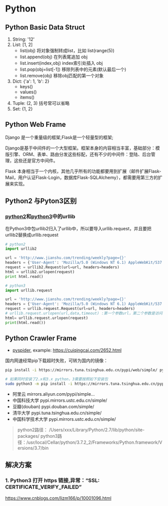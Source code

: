 
# Python

## Python Basic Data Struct

1. String: '12'
1. List: [1, 2]
    * list(obj) 将对象强制转成list，比如 list(range(5))
    * list.append(obj) 在列表尾追加 obj
    * list.insert(index,obj) index索引处插入 obj
    * list.pop(obj=list[-1]) 移除列表中的元素(默认最后一个)
    * list.remove(obj) 移除obj匹配的第一个对象
1. Dict: {'a': 1, 'b': 2}
    * keys()
    * values()
    * items()
1. Tuple: (2, 3) 括号常可以省略
1. Set: {1, 2}

## Python Web Frame

Django 是一个重量级的框架,Flask是一个轻量型的框架;

Django是基于中间件的一个大型框架。框架本身的内容相当丰富，基础部分：模版引擎、ORM、表单、路由分发这些标配，还有不少的中间件：登陆、后台管理，这些还是官方中间件。

Flask 本身相当于一个内核，其他几乎所有的功能都要用到扩展（邮件扩展Flask-Mail，用户认证Flask-Login，数据库Flask-SQLAlchemy），都需要用第三方的扩展来实现。

## Python2 与Pyton3区别

### [python2](https://docs.python.org/2/library/urllib.htmls)和[python3](https://docs.python.org/3/library/urllib.request.html)中的urllib

在Python3中包urllib2归入了urllib中，所以要导入urllib.request，并且要把urllib2替换成urllib.request

``` python
# python2
import urllib2

url = 'http://www.jianshu.com/trending/weekly?page={}'
headers = {'User-Agent': 'Mozilla/5.0 (Windows NT 6.1) AppleWebKit/537.36 (KHTML, like Gecko) Chrome/57.0.2987.133 Safari/537.36'}
request = urllib2.Request(url=url, headers=headers)
html = urllib2.urlopen(request)
print html.read()

# python3
import urllib.request

url = 'http://www.jianshu.com/trending/weekly?page={}'
headers = {'User-Agent': 'Mozilla/5.0 (Windows NT 6.1) AppleWebKit/537.36 (KHTML, like Gecko) Chrome/57.0.2987.133 Safari/537.36'}
request = urllib.request.Request(url=url, headers=headers)
# urllib.request.urlopen(url,data,timeout) :第一个参数url，第二个参数是访问url要传送的数据，第三个参数是设置超时的时间
html= urllib.request.urlopen(request)
print(html.read())
```

## Python Crawler Frame

* [pyspider](http://docs.pyspider.org/en/latest/Quickstart/), example: https://cuiqingcai.com/2652.html

国内网速经常pip下载超时失败，可转为国内的镜像：

``` bash
pip install -i https://mirrors.tuna.tsinghua.edu.cn/pypi/web/simple/ pyspider

# 如果同时安装了2.x和3.x python，3需要按照如下安装包
sudo python3 -m pip install -i https://mirrors.tuna.tsinghua.edu.cn/pypi/web/simple/ pyspider
```

* 阿里云 mirrors.aliyun.com/pypi/simple…
* 中国科技大学 pypi.mirrors.ustc.edu.cn/simple/
* 豆瓣(douban) pypi.douban.com/simple/
* 清华大学 pypi.tuna.tsinghua.edu.cn/simple/
* 中国科学技术大学 pypi.mirrors.ustc.edu.cn/simple/

> python2路径： /Users/xxx/Library/Python/2.7/lib/python/site-packages/
> python3路径：/usr/local/Cellar/python/3.7.2_2/Frameworks/Python.framework/Versions/3.7/bin

## 解决方案

### 1. Python3 打开 https 链接,异常：“SSL: CERTIFICATE_VERIFY_FAILED”

https://www.cnblogs.com/lizm166/p/10001096.html
